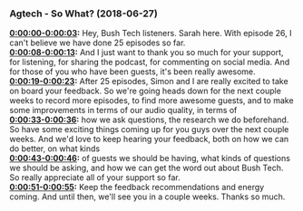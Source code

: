 ### Agtech - So What?  (2018-06-27)  

**[0:00:00-0:00:03](https://player.whooshkaa.com/episode?id=357336#t=0:00:00):**  Hey, Bush Tech listeners.  Sarah here.  With episode 26, I can't believe we have done 25 episodes so far.  
**[0:00:08-0:00:13](https://player.whooshkaa.com/episode?id=357336#t=0:00:08):**  And I just want to thank you so much for your support, for listening, for sharing the podcast,  for commenting on social media.  And for those of you who have been guests, it's been really awesome.  
**[0:00:19-0:00:23](https://player.whooshkaa.com/episode?id=357336#t=0:00:19):**  After 25 episodes, Simon and I are really excited to take on board your feedback.  So we're going heads down for the next couple weeks to record more episodes, to find more  awesome guests, and to make some improvements in terms of our audio quality, in terms of  
**[0:00:33-0:00:36](https://player.whooshkaa.com/episode?id=357336#t=0:00:33):**  how we ask questions, the research we do beforehand.  So have some exciting things coming up for you guys over the next couple weeks.  And we'd love to keep hearing your feedback, both on how we can do better, on what kinds  
**[0:00:43-0:00:46](https://player.whooshkaa.com/episode?id=357336#t=0:00:43):**  of guests we should be having, what kinds of questions we should be asking, and how  we can get the word out about Bush Tech.  So really appreciate all of your support so far.  
**[0:00:51-0:00:55](https://player.whooshkaa.com/episode?id=357336#t=0:00:51):**  Keep the feedback recommendations and energy coming.  And until then, we'll see you in a couple weeks.  Thanks so much.  
